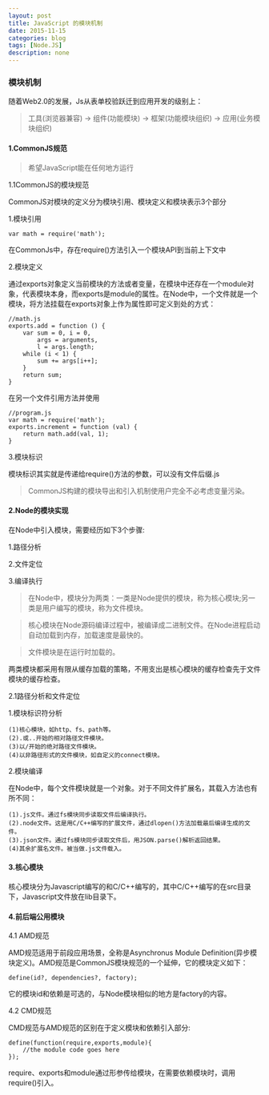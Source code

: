 ```yaml
---
layout: post
title: JavaScript 的模块机制
date: 2015-11-15
categories: blog
tags: [Node.JS]
description: none
---
```


### 模块机制

随着Web2.0的发展，Js从表单校验跃迁到应用开发的级别上：

>工具(浏览器兼容) -> 组件(功能模块) -> 框架(功能模块组织) -> 应用(业务模块组织)

#### 1.CommonJS规范

>希望JavaScript能在任何地方运行

1.1CommonJS的模块规范

CommonJS对模块的定义分为模块引用、模块定义和模块表示3个部分

1.模块引用

    var math = require('math');

在CommonJs中，存在require()方法引入一个模块API到当前上下文中

2.模块定义

通过exports对象定义当前模块的方法或者变量，在模块中还存在一个module对象，代表模块本身，而exports是module的属性。在Node中，一个文件就是一个模块，将方法挂载在exports对象上作为属性即可定义到处的方式：

    //math.js
    exports.add = function () {
        var sum = 0, i = 0,
            args = arguments,
            l = args.length;
        while (i < 1) {
            sum += args[i++];
        }
        return sum;
    }

在另一个文件引用方法并使用

    //program.js
    var math = require('math');
    exports.increment = function (val) {
        return math.add(val, 1);
    }

3.模块标识

模块标识其实就是传递给require()方法的参数，可以没有文件后缀.js

>CommonJS构建的模块导出和引入机制使用户完全不必考虑变量污染。

#### 2.Node的模块实现

在Node中引入模块，需要经历如下3个步骤:

1.路径分析

2.文件定位

3.编译执行

>在Node中，模块分为两类：一类是Node提供的模块，称为核心模块;另一类是用户编写的模块，称为文件模块。

>核心模块在Node源码编译过程中，被编译成二进制文件。在Node进程启动自动加载到内存，加载速度是最快的。

>文件模块是在运行时加载的。

两类模块都采用有限从缓存加载的策略，不用支出是核心模块的缓存检查先于文件模块的缓存检查。

2.1路径分析和文件定位

1.模块标识符分析

    (1)核心模块，如http、fs、path等。
    (2).或..开始的相对路径文件模块。
    (3)以/开始的绝对路径文件模块。
    (4)以非路径形式的文件模块，如自定义的connect模块。

2.模块编译

在Node中，每个文件模块就是一个对象。对于不同文件扩展名，其载入方法也有所不同：

    (1).js文件。通过fs模块同步读取文件后编译执行。
    (2).node文件。这是用C/C++编写的扩展文件，通过dlopen()方法加载最后编译生成的文件。
    (3).json文件。通过fs模块同步读取文件后，用JSON.parse()解析返回结果。
    (4)其余扩展名文件。被当做.js文件载入。

#### 3.核心模块

核心模块分为Javascript编写的和C/C++编写的，其中C/C++编写的在src目录下，Javascript文件放在lib目录下。

#### 4.前后端公用模块

4.1 AMD规范

AMD规范适用于前段应用场景，全称是Asynchronus Module Definition(异步模块定义)。AMD规范是CommonJS模块规范的一个延伸，它的模块定义如下：

    define(id?, dependencies?, factory);

它的模块id和依赖是可选的，与Node模块相似的地方是factory的内容。

4.2 CMD规范

CMD规范与AMD规范的区别在于定义模块和依赖引入部分:

    define(function(require,exports,module){
        //the module code goes here
    });

require、exports和module通过形参传给模块，在需要依赖模块时，调用require()引入。

